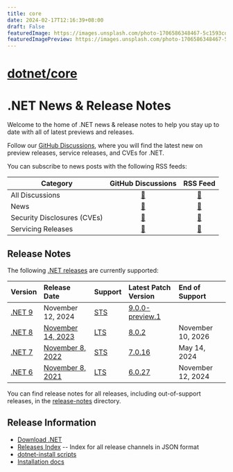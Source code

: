 ```yaml
---
title: core
date: 2024-02-17T12:16:39+08:00
draft: False
featuredImage: https://images.unsplash.com/photo-1706586348467-5c1593cd0aad?ixid=M3w0NjAwMjJ8MHwxfHJhbmRvbXx8fHx8fHx8fDE3MDgxNDMzODB8&ixlib=rb-4.0.3
featuredImagePreview: https://images.unsplash.com/photo-1706586348467-5c1593cd0aad?ixid=M3w0NjAwMjJ8MHwxfHJhbmRvbXx8fHx8fHx8fDE3MDgxNDMzODB8&ixlib=rb-4.0.3
---
```


# [dotnet/core](https://github.com/dotnet/core)

# .NET News & Release Notes

Welcome to the home of .NET news & release notes to help you stay up to date with all of latest previews and releases. 

Follow our [GitHub Discussions](https://github.com/dotnet/core/discussions), where you will find the latest new on preview releases, service releases, and CVEs for .NET.

You can subscribe to news posts with the following RSS feeds:

| Category | GitHub Discussions | RSS Feed |
| --- | :--: | :--: |
| All Discussions | [🔗](https://github.com/dotnet/core/discussions) | [🔗](https://github.com/dotnet/core/discussions.atom) |
| News | [🔗](https://github.com/dotnet/core/discussions/categories/news) | [🔗](https://github.com/dotnet/core/discussions/categories/news.atom) |
| Security Disclosures (CVEs)  | [🔗](https://github.com/dotnet/core/discussions/categories/security-disclosures-cves) | [🔗](https://github.com/dotnet/core/discussions/categories/security-disclosures-cves.atom) |
| Servicing Releases  | [🔗](https://github.com/dotnet/core/discussions/categories/servicing-releases) | [🔗](https://github.com/dotnet/core/discussions/categories/servicing-releases.atom) |

## Release Notes

The following [.NET releases](./releases.md) are currently supported:

|  Version  | Release Date | Support | Latest Patch Version | End of Support |
| :-- | :-- | :-- | :-- | :-- |
| [.NET 9](release-notes/9.0/README.md) | November 12, 2024 | [STS][policies] | [9.0.0-preview.1][9.0.0-preview.1] |  |
| [.NET 8](release-notes/8.0/README.md) | [November 14, 2023](https://devblogs.microsoft.com/dotnet/announcing-dotnet-8/) | [LTS][policies] | [8.0.2][8.0.2] | November 10, 2026 |
| [.NET 7](release-notes/7.0/README.md) | [November 8, 2022](https://devblogs.microsoft.com/dotnet/announcing-dotnet-7/) | [STS][policies] | [7.0.16][7.0.16] | May 14, 2024 |
| [.NET 6](release-notes/6.0/README.md) | [November 8, 2021](https://devblogs.microsoft.com/dotnet/announcing-net-6/) | [LTS][policies] | [6.0.27][6.0.27]  | November 12, 2024 |


You can find release notes for all releases, including out-of-support releases, in the [release-notes](release-notes) directory.

[9.0.0-preview.1]: release-notes/9.0/preview/preview1/9.0.0-preview.1.md
[8.0.2]: release-notes/8.0/8.0.2/8.0.2.md
[7.0.16]: release-notes/7.0/7.0.16/7.0.16.md
[6.0.27]: release-notes/6.0/6.0.27/6.0.27.md

## Release Information

* [Download .NET](https://dotnet.microsoft.com/download/dotnet)
* [Releases Index][releases-index.json] -- Index for all release channels in JSON format
* [dotnet-install scripts](https://learn.microsoft.com/dotnet/core/tools/dotnet-install-script)
* [Installation docs](https://learn.microsoft.com/dotnet/core/install/)

[releases-index.json]: https://dotnetcli.blob.core.windows.net/dotnet/release-metadata/releases-index.json
[policies]: release-policies.md
